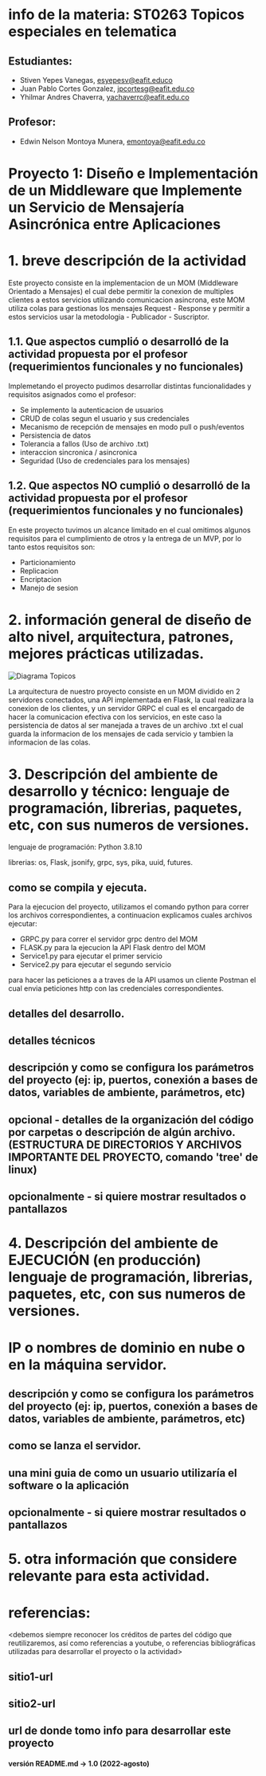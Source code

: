 # info de la materia: ST0263 Topicos especiales en telematica

## Estudiantes: 
 - Stiven Yepes Vanegas, esyepesv@eafit.educo
 - Juan Pablo Cortes Gonzalez, jpcortesg@eafit.edu.co
 - Yhilmar Andres Chaverra, yachaverrc@eafit.edu.co

## Profesor: 
- Edwin Nelson Montoya Munera, emontoya@eafit.edu.co

#
# Proyecto 1: Diseño e Implementación de un Middleware que Implemente un Servicio de Mensajería Asincrónica entre Aplicaciones
#

# 1. breve descripción de la actividad
Este proyecto consiste en la implementacion de un MOM (Middleware Orientado a Mensajes) el cual debe permitir la conexion de multiples clientes a estos servicios utilizando comunicacion asincrona, este MOM utiliza colas para gestionas los mensajes Request - Response y permitir a estos servicios usar la metodologia - Publicador - Suscriptor.

## 1.1. Que aspectos cumplió o desarrolló de la actividad propuesta por el profesor (requerimientos funcionales y no funcionales)

Implemetando el proyecto pudimos desarrollar distintas funcionalidades y requisitos asignados como el profesor:
- Se implemento la autenticacion de usuarios
- CRUD de colas segun el usuario y sus credenciales
- Mecanismo de recepción de mensajes en modo pull o push/eventos
- Persistencia de datos
- Tolerancia a fallos (Uso de archivo .txt)
- interaccion sincronica / asincronica
- Seguridad (Uso de credenciales para los mensajes)

## 1.2. Que aspectos NO cumplió o desarrolló de la actividad propuesta por el profesor (requerimientos funcionales y no funcionales)

En este proyecto tuvimos un alcance limitado en el cual omitimos algunos requisitos para el cumplimiento de otros y la entrega de un MVP, por lo tanto estos requisitos son:

- Particionamiento
- Replicacion
- Encriptacion
- Manejo de sesion

# 2. información general de diseño de alto nivel, arquitectura, patrones, mejores prácticas utilizadas.

![Diagrama Topicos](https://user-images.githubusercontent.com/60229713/233501638-981862ca-54f8-42c3-b05d-748607ec0475.png)

La arquitectura de nuestro proyecto consiste en un MOM dividido en 2 servidores conectados, una API implementada en Flask, la cual realizara la conexion de los clientes, y un servidor GRPC el cual es el encargado de hacer la comunicacion efectiva con los servicios, en este caso la persistencia de datos al ser manejada a traves de un archivo .txt el cual guarda la informacion de los mensajes de cada servicio y tambien la informacion de las colas.

# 3. Descripción del ambiente de desarrollo y técnico: lenguaje de programación, librerias, paquetes, etc, con sus numeros de versiones.

lenguaje de programación: Python 3.8.10

librerias: os, Flask, jsonify, grpc, sys, pika, uuid, futures.

## como se compila y ejecuta.

Para la ejecucion del proyecto, utilizamos el comando python <filename> para correr los archivos correspondientes, a continuacion explicamos cuales archivos ejecutar:

- GRPC.py para correr el servidor grpc dentro del MOM
- FLASK.py para la ejecucion la API Flask dentro del MOM
- Service1.py para ejecutar el primer servicio
- Service2.py para ejecutar el segundo servicio

para hacer las peticiones a a traves de la API usamos un cliente Postman el cual envia peticiones http con las credenciales correspondientes.

## detalles del desarrollo.
## detalles técnicos
## descripción y como se configura los parámetros del proyecto (ej: ip, puertos, conexión a bases de datos, variables de ambiente, parámetros, etc)
## opcional - detalles de la organización del código por carpetas o descripción de algún archivo. (ESTRUCTURA DE DIRECTORIOS Y ARCHIVOS IMPORTANTE DEL PROYECTO, comando 'tree' de linux)
## 
## opcionalmente - si quiere mostrar resultados o pantallazos 

# 4. Descripción del ambiente de EJECUCIÓN (en producción) lenguaje de programación, librerias, paquetes, etc, con sus numeros de versiones.

# IP o nombres de dominio en nube o en la máquina servidor.

## descripción y como se configura los parámetros del proyecto (ej: ip, puertos, conexión a bases de datos, variables de ambiente, parámetros, etc)

## como se lanza el servidor.

## una mini guia de como un usuario utilizaría el software o la aplicación

## opcionalmente - si quiere mostrar resultados o pantallazos 

# 5. otra información que considere relevante para esta actividad.

# referencias:
<debemos siempre reconocer los créditos de partes del código que reutilizaremos, así como referencias a youtube, o referencias bibliográficas utilizadas para desarrollar el proyecto o la actividad>
## sitio1-url 
## sitio2-url
## url de donde tomo info para desarrollar este proyecto

#### versión README.md -> 1.0 (2022-agosto)
